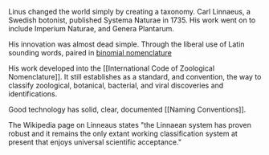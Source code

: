 
Linus changed the world simply by creating a taxonomy.  Carl Linnaeus, a Swedish botonist, published Systema Naturae in 1735.  His work went on to include Imperium Naturae, and Genera Plantarum. 

His innovation was almost dead simple.  Through the liberal use of Latin sounding words, paired in [binomial nomenclature](https://en.wikipedia.org/wiki/Binomial_nomenclature) 

His work developed into the [[International Code of Zoological Nomenclature]].  It still establishes as a standard, and convention, the way to classify zoological, botanical, bacterial, and viral discoveries and identifications. 

Good technology has solid, clear, documented [[Naming Conventions]]. 

The Wikipedia page on Linneaus states "the Linnaean system has proven robust and it remains the only extant working classification system at present that enjoys universal scientific acceptance." 